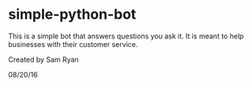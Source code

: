 # simple-python-bot
This is a simple bot that answers questions you ask it. It is meant to help businesses with their customer service. 

Created by Sam Ryan

08/20/16
